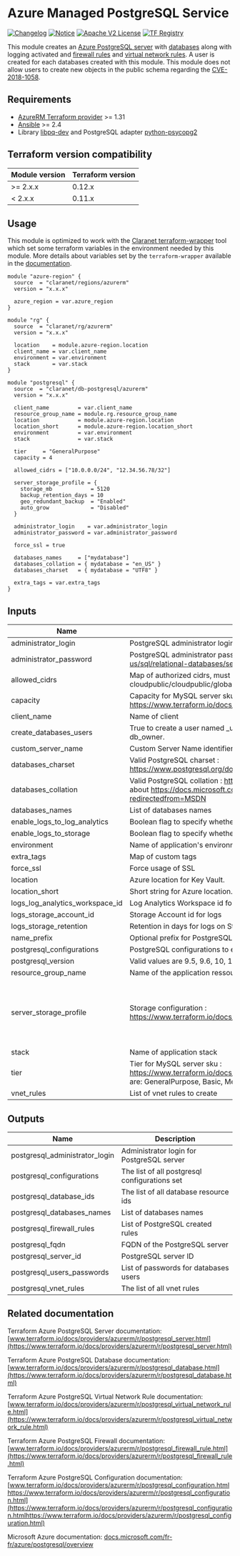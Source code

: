 # Azure Managed PostgreSQL Service

[![Changelog](https://img.shields.io/badge/changelog-release-green.svg)](CHANGELOG.md) [![Notice](https://img.shields.io/badge/notice-copyright-yellow.svg)](NOTICE) [![Apache V2 License](https://img.shields.io/badge/license-Apache%20V2-orange.svg)](LICENSE) [![TF Registry](https://img.shields.io/badge/terraform-registry-blue.svg)](https://registry.terraform.io/modules/claranet/db-postgresql/azurerm/)

This module creates an [Azure PostgreSQL server](https://www.terraform.io/docs/providers/azurerm/r/postgresql_server.html) with [databases](https://www.terraform.io/docs/providers/azurerm/r/postgresql_database.html) along with logging activated and [firewall rules](https://www.terraform.io/docs/providers/azurerm/r/postgresql_firewall_rule.html) and [virtual network rules](https://www.terraform.io/docs/providers/azurerm/r/postgresql_virtual_network_rule.html).
A user is created for each databases created with this module. This module does not allow users to create new objects in the public schema regarding the [CVE-2018-1058](https://wiki.postgresql.org/wiki/A_Guide_to_CVE-2018-1058%3A_Protect_Your_Search_Path#Do_not_allow_users_to_create_new_objects_in_the_public_schema).

## Requirements

* [AzureRM Terraform provider](https://www.terraform.io/docs/providers/azurerm/) >= 1.31
* [Ansible](https://docs.ansible.com/ansible/latest/index.html) >= 2.4
* Library [libpq-dev](https://pypi.org/project/libpq-dev/) and PostgreSQL adapter [python-psycopg2](https://pypi.org/project/psycopg2/)

## Terraform version compatibility
 
| Module version | Terraform version |
|----------------|-------------------|
| >= 2.x.x       | 0.12.x            |
| < 2.x.x        | 0.11.x            |

## Usage

This module is optimized to work with the [Claranet terraform-wrapper](https://github.com/claranet/terraform-wrapper) tool
which set some terraform variables in the environment needed by this module.
More details about variables set by the `terraform-wrapper` available in the [documentation](https://github.com/claranet/terraform-wrapper#environment).

```hcl
module "azure-region" {
  source  = "claranet/regions/azurerm"
  version = "x.x.x"

  azure_region = var.azure_region
}

module "rg" {
  source  = "claranet/rg/azurerm"
  version = "x.x.x"

  location    = module.azure-region.location
  client_name = var.client_name
  environment = var.environment
  stack       = var.stack
}

module "postgresql" {
  source  = "claranet/db-postgresql/azurerm"
  version = "x.x.x"

  client_name         = var.client_name
  resource_group_name = module.rg.resource_group_name
  location            = module.azure-region.location
  location_short      = module.azure-region.location_short
  environment         = var.environment
  stack               = var.stack

  tier     = "GeneralPurpose"
  capacity = 4

  allowed_cidrs = ["10.0.0.0/24", "12.34.56.78/32"]

  server_storage_profile = {
    storage_mb            = 5120
    backup_retention_days = 10
    geo_redundant_backup  = "Enabled"
    auto_grow             = "Disabled"
  }

  administrator_login    = var.administrator_login
  administrator_password = var.administrator_password

  force_ssl = true

  databases_names     = ["mydatabase"]
  databases_collation = { mydatabase = "en_US" }
  databases_charset   = { mydatabase = "UTF8" }

  extra_tags = var.extra_tags
}
```

## Inputs

| Name | Description | Type | Default | Required |
|------|-------------|------|---------|:-----:|
| administrator\_login | PostgreSQL administrator login | `string` | n/a | yes |
| administrator\_password | PostgreSQL administrator password. Strong Password : https://docs.microsoft.com/en-us/sql/relational-databases/security/strong-passwords?view=sql-server-2017 | `string` | n/a | yes |
| allowed\_cidrs | Map of authorized cidrs, must be provided using remote states cloudpublic/cloudpublic/global/vars/terraform.state | `map(string)` | n/a | yes |
| capacity | Capacity for MySQL server sku : https://www.terraform.io/docs/providers/azurerm/r/mysql_server.html#capacity | `number` | `4` | no | 
| client\_name | Name of client | `string` | n/a | yes |
| create\_databases\_users | True to create a user named <db>\_user per database with generated password and role db\_owner. | `bool` | `true` | no |
| custom\_server\_name | Custom Server Name identifier | `string` | `""` | no |
| databases\_charset | Valid PostgreSQL charset : https://www.postgresql.org/docs/current/multibyte.html#CHARSET-TABLE | `map(string)` | `{}` | no |
| databases\_collation | Valid PostgreSQL collation : http://www.postgresql.cn/docs/9.4/collation.html - be careful about https://docs.microsoft.com/en-us/windows/win32/intl/locale-names?redirectedfrom=MSDN | `map(string)` | `{}` | no |
| databases\_names | List of databases names | `list(string)` | n/a | yes |
| enable\_logs\_to\_log\_analytics | Boolean flag to specify whether the logs should be sent to Log Analytics | `bool` | `false` | no |
| enable\_logs\_to\_storage | Boolean flag to specify whether the logs should be sent to the Storage Account | `bool` | `false` | no |
| environment | Name of application's environnement | `string` | n/a | yes |
| extra\_tags | Map of custom tags | `map(string)` | `{}` | no | 
| force\_ssl | Force usage of SSL | `bool` | `true` | no |
| location | Azure location for Key Vault. | `string` | n/a | yes |
| location\_short | Short string for Azure location. | `string` | n/a | yes |
| logs\_log\_analytics\_workspace\_id | Log Analytics Workspace id for logs | `string` | `""` | no |
| logs\_storage\_account\_id | Storage Account id for logs | `string` | `""` | no |
| logs\_storage\_retention | Retention in days for logs on Storage Account | `number` | `30` | no |
| name\_prefix | Optional prefix for PostgreSQL server name | `string` | `""` | no |
| postgresql\_configurations | PostgreSQL configurations to enable | `map(string)` | `{}` | no |
| postgresql\_version | Valid values are 9.5, 9.6, 10, 10.0, and 11 | `number` | `11` | no |
| resource\_group\_name | Name of the application ressource group, herited from infra module | `string` | n/a | yes | 
| server\_storage\_profile | Storage configuration : https://www.terraform.io/docs/providers/azurerm/r/postgresql_server.html#storage_profile | `map(string)` | <pre>{<br>  "auto_grow": "Disabled",<br>  "backup_retention_days": 10,<br>  "geo_redundant_backup": "Enabled",<br>  "storage_mb": 5120<br>}</pre> | no |
| stack | Name of application stack | `string` | n/a | yes |
| tier | Tier for MySQL server sku : https://www.terraform.io/docs/providers/azurerm/r/mysql_server.html#tier Possible values are: GeneralPurpose, Basic, MemoryOptimized | `string` | `"GeneralPurpose"` | no |
| vnet\_rules | List of vnet rules to create | `map(string)` | `{}` | no |

## Outputs

| Name | Description | 
|------|-------------|
| postgresql\_administrator\_login | Administrator login for PostgreSQL server |
| postgresql\_configurations | The list of all postgresql configurations set |
| postgresql\_database\_ids | The list of all database resource ids | 
| postgresql\_databases\_names | List of databases names |
| postgresql\_firewall\_rules | List of PostgreSQL created rules |
| postgresql\_fqdn | FQDN of the PostgreSQL server |
| postgresql\_server\_id | PostgreSQL server ID | 
| postgresql\_users\_passwords | List of passwords for databases users |
| postgresql\_vnet\_rules | The list of all vnet rules |

## Related documentation

Terraform Azure PostgreSQL Server documentation: [www.terraform.io/docs/providers/azurerm/r/postgresql_server.html](https://www.terraform.io/docs/providers/azurerm/r/postgresql_server.html)

Terraform Azure PostgreSQL Database documentation: [www.terraform.io/docs/providers/azurerm/r/postgresql_database.html](https://www.terraform.io/docs/providers/azurerm/r/postgresql_database.html)

Terraform Azure PostgreSQL Virtual Network Rule documentation: [www.terraform.io/docs/providers/azurerm/r/postgresql_virtual_network_rule.html](https://www.terraform.io/docs/providers/azurerm/r/postgresql_virtual_network_rule.html)

Terraform Azure PostgreSQL Firewall documentation: [www.terraform.io/docs/providers/azurerm/r/postgresql_firewall_rule.html](https://www.terraform.io/docs/providers/azurerm/r/postgresql_firewall_rule.html)

Terraform Azure PostgreSQL Configuration documentation: [www.terraform.io/docs/providers/azurerm/r/postgresql_configuration.htmlhttps://www.terraform.io/docs/providers/azurerm/r/postgresql_configuration.html](https://www.terraform.io/docs/providers/azurerm/r/postgresql_configuration.htmlhttps://www.terraform.io/docs/providers/azurerm/r/postgresql_configuration.html)

Microsoft Azure documentation: [docs.microsoft.com/fr-fr/azure/postgresql/overview](https://docs.microsoft.com/fr-fr/azure/postgresql/overview)